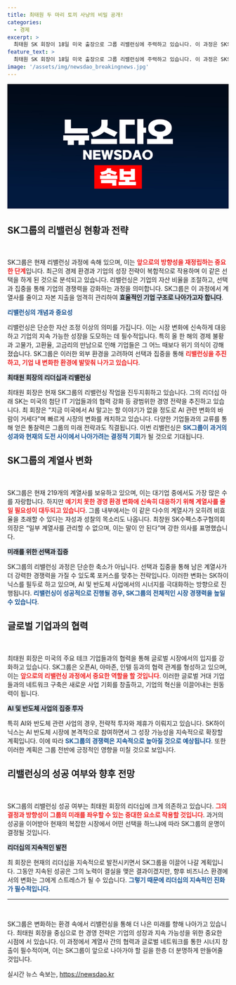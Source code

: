 ```yaml
---
title: 최태원 두 마리 토끼 사냥의 비밀 공개!
categories:
  - 경제
excerpt: >
  최태원 SK 회장이 18일 미국 출장으로 그룹 리밸런싱에 주력하고 있습니다. 이 과정은 SK의 미래를 향한 도전이자, 과거 유산을 지키는 싸움으로 평가받고 있습니다. 반도체와 AI 등 주요 분야에 집중하며 중대한 전환점을 모색하고 있는 SK의 행보가 주목받고 있습니다.
feature_text: >
  최태원 SK 회장이 18일 미국 출장으로 그룹 리밸런싱에 주력하고 있습니다. 이 과정은 SK의 미래를 향한 도전이자, 과거 유산을 지키는 싸움으로 평가받고 있습니다. 반도체와 AI 등 주요 분야에 집중하며 중대한 전환점을 모색하고 있는 SK의 행보가 주목받고 있습니다.
image: '/assets/img/newsdao_breakingnews.jpg'
---
```


<p><img src="/assets/img/newsdao_breakingnews.jpg" alt="ontimetimes 속보" /></p>

<h2 data-ke-size="size26">SK그룹의 리밸런싱 현황과 전략</h2>

<p data-ke-size="size16">&nbsp;</p>

<p>SK그룹은 현재 리밸런싱 과정에 속해 있으며, 이는 <b><span style="color: #ee2323;">앞으로의 방향성을 재정립하는 중요한 단계</span></b>입니다. 최근의 경제 환경과 기업의 성장 전략이 복합적으로 작용하며 이 같은 선택을 하게 된 것으로 분석되고 있습니다. 리밸런싱은 기업의 자산 비율을 조절하고, 선택과 집중을 통해 기업의 경쟁력을 강화하는 과정을 의미합니다. SK그룹은 이 과정에서 계열사를 줄이고 자본 지출을 엄격히 관리하여 <b><span style="background-color: #21538527;">효율적인 기업 구조로 나아가고자 합니다</span></b>.</p>

<p><b><span style="color: #1a5490;">리밸런싱의 개념과 중요성</span></b></p>

<p>리밸런싱은 단순한 자산 조정 이상의 의미를 가집니다. 이는 시장 변화에 신속하게 대응하고 기업의 지속 가능한 성장을 도모하는 데 필수적입니다. 특히 올 한 해의 경제 불황과 고물가, 고환율, 고금리의 만남으로 인해 기업들은 그 어느 때보다 위기 의식이 강해졌습니다. SK그룹은 이러한 외부 환경을 고려하여 선택과 집중을 통해 <b><span style="color: #ee2323;">리밸런싱을 추진하고, 기업 내 변화한 환경에 발맞춰 나가고 있습니다</span></b>.</p>

<p><b><span style="background-color: #21538527;">최태원 회장의 리더십과 리밸런싱</span></b></p>

<p>최태원 회장은 현재 SK그룹의 리밸런싱 작업을 진두지휘하고 있습니다. 그의 리더십 아래 SK는 미국의 첨단 IT 기업들과의 협력 강화 등 광범위한 경영 전략을 추진하고 있습니다. 최 회장은 "지금 미국에서 AI 말고는 할 이야기가 없을 정도로 AI 관련 변화의 바람이 거세다"며 빠르게 시장의 변화를 캐치하고 있습니다. 다양한 기업들과의 교류를 통해 얻은 통찰력은 그룹의 미래 전략과도 직결됩니다. 이번 리밸런싱은 <b><span style="color: #1a5490;">SK그룹이 과거의 성과와 현재의 도전 사이에서 나아가려는 결정적 기회</span></b>가 될 것으로 기대됩니다.</p>

<h2 data-ke-size="size26">SK그룹의 계열사 변화</h2>

<p data-ke-size="size16">&nbsp;</p>

<p>SK그룹은 현재 219개의 계열사를 보유하고 있으며, 이는 대기업 중에서도 가장 많은 수를 자랑합니다. 하지만 <b><span style="color: #ee2323;">예기치 못한 경영 환경 변화에 신속히 대응하기 위해 계열사를 줄일 필요성이 대두되고 있습니다</span></b>. 그룹 내부에서는 이 같은 다수의 계열사가 오히려 비효율을 초래할 수 있다는 자성과 성찰의 목소리도 나옵니다. 최창원 SK수펙스추구협의회 의장은 “일부 계열사를 관리할 수 없으며, 이는 말이 안 된다”며 강한 의사를 표명했습니다.</p>

<p><b><span style="background-color: #21538527;">미래를 위한 선택과 집중</span></b></p>

<p>SK그룹의 리밸런싱 과정은 단순한 축소가 아닙니다. 선택과 집중을 통해 남은 계열사가 더 강력한 경쟁력을 가질 수 있도록 포커스를 맞추는 전략입니다. 이러한 변화는 SK하이닉스를 필두로 하고 있으며, AI 및 반도체 사업에서의 시너지를 극대화하는 방향으로 진행됩니다. <b><span style="color: #1a5490;">리밸런싱이 성공적으로 진행될 경우, SK그룹의 전체적인 시장 경쟁력을 높일 수 있습니다</span></b>.</p>

<h2 data-ke-size="size26">글로벌 기업과의 협력</h2>

<p data-ke-size="size16">&nbsp;</p>

<p>최태원 회장은 미국의 주요 테크 기업들과의 협력을 통해 글로벌 시장에서의 입지를 강화하고 있습니다. SK그룹은 오픈AI, 아마존, 인텔 등과의 협력 관계를 형성하고 있으며, 이는 <b><span style="color: #ee2323;">앞으로의 리밸런싱 과정에서 중요한 역할을 할 것입니다</span></b>. 이러한 글로벌 거대 기업들과의 네트워크 구축은 새로운 사업 기회를 창출하고, 기업의 혁신을 이끌어내는 원동력이 됩니다.</p>

<p><b><span style="background-color: #21538527;">AI 및 반도체 사업의 집중 투자</span></b></p>

<p>특히 AI와 반도체 관련 사업의 경우, 전략적 투자와 제휴가 이뤄지고 있습니다. SK하이닉스는 AI 반도체 시장에 본격적으로 참여하면서 그 성장 가능성을 지속적으로 확장할 계획입니다. 이에 따라 <b><span style="color: #1a5490;">SK그룹의 경쟁력은 지속적으로 높아질 것으로 예상됩니다</span></b>. 또한 이러한 계획은 그룹 전반에 긍정적인 영향을 미칠 것으로 보입니다.</p>

<h2 data-ke-size="size26">리밸런싱의 성공 여부와 향후 전망</h2>

<p data-ke-size="size16">&nbsp;</p>

<p>SK그룹의 리밸런싱 성공 여부는 최태원 회장의 리더십에 크게 의존하고 있습니다. <b><span style="color: #ee2323;">그의 결정과 방향성이 그룹의 미래를 좌우할 수 있는 중대한 요소로 작용할 것입니다</span></b>. 과거의 성공을 이어받아 현재의 복잡한 시장에서 어떤 선택을 하느냐에 따라 SK그룹의 운명이 결정될 것입니다.</p>

<p><b><span style="background-color: #21538527;">리더십의 지속적인 발전</span></b></p>

<p>최 회장은 현재의 리더십을 지속적으로 발전시키면서 SK그룹을 이끌어 나갈 계획입니다. 그동안 지속된 성공은 그의 노력이 결실을 맺은 결과이겠지만, 향후 비즈니스 환경에서의 변화는 그에게 스트레스가 될 수 있습니다. <b><span style="color: #1a5490;">그렇기 때문에 리더십의 지속적인 진화가 필수적입니다</span></b>.</p>

<hr>

<p data-ke-size="size16">&nbsp;</p>

<p>SK그룹은 변화하는 환경 속에서 리밸런싱을 통해 더 나은 미래를 향해 나아가고 있습니다. 최태원 회장을 중심으로 한 경영 전략은 기업의 성장과 지속 가능성을 위한 중요한 시점에 서 있습니다. 이 과정에서 계열사 간의 협력과 글로벌 네트워크를 통한 시너지 창출이 필수적이며, 이는 SK그룹이 앞으로 나아가야 할 길을 한층 더 분명하게 만들어줄 것입니다.</p>
실시간 뉴스 속보는, <a href="https://newsdao.kr" rel="dofollow">https://newsdao.kr</a>


